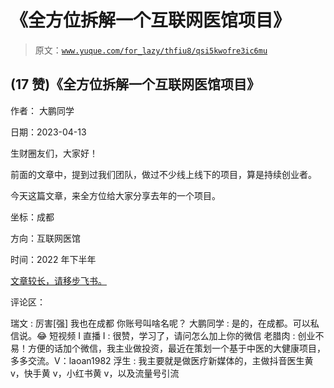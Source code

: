 # 《全方位拆解一个互联网医馆项目》

> 原文：[`www.yuque.com/for_lazy/thfiu8/qsi5kwofre3ic6mu`](https://www.yuque.com/for_lazy/thfiu8/qsi5kwofre3ic6mu)



## (17 赞)《全方位拆解一个互联网医馆项目》 

作者： 大鹏同学 

日期：2023-04-13 

生财圈友们，大家好！ 

前面的文章中，提到过我们团队，做过不少线上线下的项目，算是持续创业者。 

今天这篇文章，来全方位给大家分享去年的一个项目。 

坐标：成都 

方向：互联网医馆 

时间：2022 年下半年 

[文章较长，请移步飞书。](https://viuejh8h99y.feishu.cn/docx/FqNZdGrjgopNjzxPbdEcltd2n0e) 

评论区： 

瑞文 : 厉害[强] 我也在成都 你账号叫啥名呢？ 大鹏同学 : 是的，在成都。可以私信说。😂 短视频 I 直播 I : 很赞，学习了，请问怎么加上你的微信 老腊肉 : 创业不易！方便的话加个微信，我主业做投资，最近在策划一个基于中医的大健康项目，多多交流。V：laoan1982 浮生 : 我主要就是做医疗新媒体的，主做抖音医生黄 v，快手黄 v，小红书黄 v，以及流量号引流
